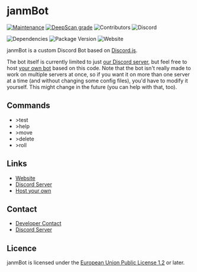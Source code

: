 # janmBot

[![Maintenance](https://img.shields.io/badge/Maintained%3F-yes-green.svg)](https://GitHub.com/janmml/janmBot/graphs/commit-activity)
[![DeepScan grade](https://deepscan.io/api/teams/10695/projects/13523/branches/231034/badge/grade.svg)](https://deepscan.io/dashboard#view=project&tid=10695&pid=13523&bid=231034)
![Contributors](https://img.shields.io/github/contributors-anon/janmml/janmBot)
![Discord](https://img.shields.io/discord/677598544160358418)

![Dependencies](https://img.shields.io/david/janmml/janmBot)
![Package Version](https://img.shields.io/github/package-json/v/janmml/janmBot)
![Website](https://img.shields.io/website?down_color=red&down_message=offline&up_color=green&up_message=online&url=https%3A%2F%2Fjanm.ml)

janmBot is a custom Discord Bot based on [Discord.js](https://github.com/discordjs/discord.js).

The bot itself is currently limited to just [our Discord server](https://janm.ml/discord), but feel free to host [your own bot](https://discord.com/developers/applications) based on this code.
Note that the bot isn't really made to work on multiple servers at once, so if you want it on more than one server at a time (and without changing some config files), you'd have to modify it yourself. This might change in the future (you can help with that, too).

## Commands

- \>test
- \>help
- \>move
- \>delete
- \>roll

## Links

- [Website](https://janm.ml)
- [Discord Server](https://janm.ml/discord)
- [Host your own](https://janm.ml/dev/janmbot#host)

## Contact

- [Developer Contact](https://janm.ml/contact)
- [Discord Server](https://janm.ml/discord)

## Licence

janmBot is licensed under the [European Union Public License 1.2](http://ec.europa.eu/idabc/eupl.html) or later.

